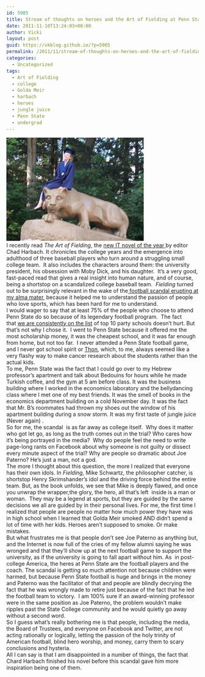 ```yaml
---
id: 5905
title: Stream of thoughts on heroes and the Art of Fielding at Penn State
date: 2011-11-10T13:24:03+00:00
author: Vicki
layout: post
guid: https://vkblog.github.io/?p=5905
permalink: /2011/11/stream-of-thoughts-on-heroes-and-the-art-of-fielding-at-penn-state/
categories:
  - Uncategorized
tags:
  - Art of Fielding
  - college
  - Golda Meir
  - harbach
  - heroes
  - jungle juice
  - Penn State
  - undergrad
---
```

<div>
  <a href="https://raw.githubusercontent.com/vkblog/vkblog.github.io/master/public/img/2011/11/n9301935_41502245_8489.jpg"><img class="aligncenter size-full wp-image-5906" title="n9301935_41502245_8489" src="https://raw.githubusercontent.com/vkblog/vkblog.github.io/master/public/img/2011/11/n9301935_41502245_8489.jpg" alt="" width="360" height="270" /></a>
</div>

<div>
  I recently read <em>The Art of Fielding</em>, the <a href="http://www.nytimes.com/2011/09/11/books/review/the-art-of-fielding-by-chad-harbach-book-review.html" target="_blank">new IT novel of the year </a>by editor Chad Harbach. It chronicles the college years and the emergence into adulthood of three baseball players who turn around a struggling small college team.  It also includes the characters around them: the university president, his obsession with Moby Dick, and his daughter.  It&#8217;s a very good, fast-paced read that gives a real insight into human nature, and of course, being a shortstop on a scandalized college baseball team.  <em>Fielding</em> turned out to be surprisingly relevant in the wake of the<a href="https://www.google.com/search?gcx=w&ix=c1&sourceid=chrome&ie=UTF-8&q=penn+state#q=penn+state&hl=en&prmd=imvnsu&source=univ&tbm=nws&tbo=u&sa=X&ei=NcS7TsniJoPt0gHRm5zeCQ&ved=0CEYQqAI&bav=on.2,or.r_gc.r_pw.r_cp.,cf.osb&fp=b45258d81b306a19&biw=1268&bih=611" target="_blank"> football scandal erupting at my alma mater</a>, because it helped me to understand the passion of people who love sports, which has been hard for me to understand.
</div>



<div>
  I would wager to say that at least 75% of the people who choose to attend Penn State do so because of its legendary football program.  The fact that <a href="http://www.thebestcolleges.org/2012-princeton-review-party-school-rankings/" target="_blank">we are consistently on the list</a> of top 10 party schools doesn&#8217;t hurt. But that&#8217;s not why I chose it.  I went to Penn State because it offered me the most scholarship money, it was the cheapest school, and it was far enough from home, but not too far.  I never attended a Penn State football game, and I never got school spirit or <a href="http://www.thon.org/" target="_blank">Thon</a>, which, to me, always seemed like a very flashy way to make cancer research about the students rather than the actual kids.
</div>



<div>
  To me, Penn State was the fact that I could go over to my Hebrew professor&#8217;s apartment and talk about Bedouins for hours while he made Turkish coffee, and the gym at 5 am before class. It was the business building where I worked in the economics laboratory and the bellydancing class where I met one of my best friends. It was the smell of books in the economics department building on a cold November day. It was the fact that Mr. B&#8217;s roommates had thrown my shoes out the window of his apartment building during a snow storm. It was my first taste of jungle juice (Never again) .
</div>



<div>
  So for me, the scandal  is as far away as college itself.  Why does it matter who got let go, as long as the truth comes out in the trial? Who cares how it&#8217;s being portrayed in the media?  Why do people feel the need to write page-long rants on Facebook about why someone is not guilty or dissect every minute aspect of the trial? Why are people so dramatic about Joe Paterno? He&#8217;s just a man, not a god.
</div>



<div>
  The more I thought about this question, the more I realized that everyone has their own idols. In<em> Fielding,</em> Mike Schwartz, the philosopher catcher, is shortstop Henry Skrimshander&#8217;s idol and the driving force behind the entire team. But, as the book unfolds, we see that Mike is deeply flawed, and once you unwrap the wrapper,the glory, the hero, all that&#8217;s left  inside is a man or woman.  They may be a legend at sports, but they are guided by the same decisions we all are guided by in their personal lives. For me, the first time I realized that people are people no matter how much power they have was in high school when I learned that Golda Meir smoked AND didn&#8217;t spend a lot of time with her kids. Heroes aren&#8217;t supposed to smoke. Or make mistakes.
</div>



<div>
  But what frustrates me is that people don&#8217;t see Joe Paterno as anything but, and the Internet is now full of the cries of my fellow alumni saying he was wronged and that they&#8217;ll show up at the next football game to support the university, as if the university is going to fall apart without him. As  in post-college America, the heres at Penn State are the football players and the coach. The scandal is getting so much attention not because children were harmed, but because Penn State football is huge and brings in the money and Paterno was the facilitator of that and people are blindly decrying the fact that he was wrongly made to retire just because of the fact that he led the football team to victory.  I am 100% sure if an award-winning professor were in the same position as Joe Paterno, the problem wouldn&#8217;t make ripples past the State College community and he would quietly go away without a second word.
</div>



<div>
  So I guess what&#8217;s really bothering me is that people, including the media, the Board of Trustees, and everyone on Facebook and Twitter, are not acting rationally or logically, letting the passion of the holy trinity of American football, blind hero worship, and money, carry them to scary conclusions and hysteria.
</div>



<div>
  All I can say is that I am disappointed in a number of things, the fact that Chard Harbach finished his novel before this scandal gave him more inspiration being one of them.
</div>